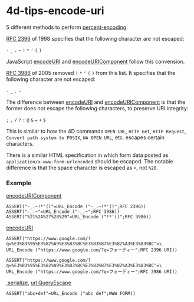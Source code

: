 # 4d-tips-encode-uri

5 different methods to perform [percent-encoding](https://en.wikipedia.org/wiki/Percent-encoding).

[RFC 2396](https://tools.ietf.org/html/rfc2396) of 1998 specifies that the following character are not escaped:

``-`` ``_`` ``.`` ``~`` ``!`` ``*`` ``'`` ``(`` ``)``

JavaScript [encodeURI](https://developer.mozilla.org/en-US/docs/Web/JavaScript/Reference/Global_Objects/encodeURI) and [encodeURIComponent](https://developer.mozilla.org/en-US/docs/Web/JavaScript/Reference/Global_Objects/encodeURIComponent) follow this convension.

[RFC 3986](https://tools.ietf.org/html/rfc3986) of 2005 removed ``!`` ``*`` ``'`` ``(`` ``)`` from this list. It specifies that the following character are not escaped:

``-`` ``_`` ``.`` ``~``

The difference between [encodeURI](https://developer.mozilla.org/en-US/docs/Web/JavaScript/Reference/Global_Objects/encodeURI) and [encodeURIComponent](https://developer.mozilla.org/en-US/docs/Web/JavaScript/Reference/Global_Objects/encodeURIComponent) is that the former does not escape the following characters, to preserve URI integrity:

``;`` ``,`` ``/`` ``?`` ``:`` ``@`` ``&`` ``=`` ``+`` ``$``

This is similar to how the 4D commands ``OPEN URL``, ``HTTP Get``, ``HTTP Request``, ``Convert path system to POSIX``, ``WA OPEN URL``, etc. escapes certain characters.

There is a similar HTML specification in which form data posted as ``application/x-www-form-urlencoded`` should be escaped. The notable difference is that the space character is escaped as ``+``, not ``%20``.

### Example

[encodeURIComponent](https://developer.mozilla.org/en-US/docs/Web/JavaScript/Reference/Global_Objects/encodeURIComponent)

```
ASSERT("-_.~!*'()"=URL_Encode ("-_.~!*'()";RFC 2396))
ASSERT("-_.~"=URL_Encode ("-_.~";RFC 3986))
ASSERT("%21%2A%27%28%29"=URL_Encode ("!*'()";RFC 3986))
```

[encodeURI](https://developer.mozilla.org/en-US/docs/Web/JavaScript/Reference/Global_Objects/encodeURI)

```
ASSERT("https://www.google.com/?q=%E3%83%95%E3%82%A9%E3%83%BC%E3%83%87%E3%82%A3%E3%83%BC"=\
URL_Encode ("https://www.google.com/?q=フォーディー";RFC 2396 URI))

ASSERT("https://www.google.com/?q=%E3%83%95%E3%82%A9%E3%83%BC%E3%83%87%E3%82%A3%E3%83%BC"=\
URL_Encode ("https://www.google.com/?q=フォーディー";RFC 3986 URI))
```

[.serialize](https://api.jquery.com/serialize/), [url.QueryEscape](https://golang.org/pkg/net/url/#QueryEscape)

```
ASSERT("abc+def"=URL_Encode ("abc def";WWW FORM))
```
